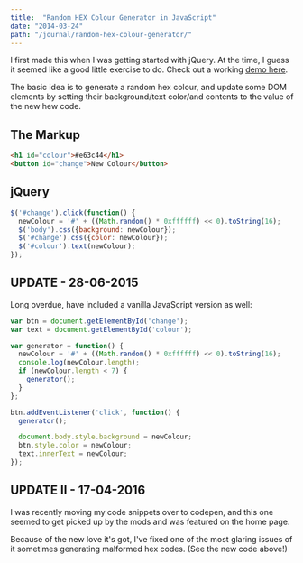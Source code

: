 ```yaml
---
title:  "Random HEX Colour Generator in JavaScript"
date: "2014-03-24"
path: "/journal/random-hex-colour-generator/"
---
```


I first made this when I was getting started with jQuery. At the time, I guess it seemed like a good little exercise to do. Check out a working [demo here](http://codepen.io/alexpate/pen/oxddzg).

The basic idea is to generate a random hex colour, and update some DOM elements by setting their background/text color/and contents to the value of the new hew code.

## The Markup

```html
<h1 id="colour">#e63c44</h1>
<button id="change">New Colour</button>
```

## jQuery

```javascript
$('#change').click(function() {
  newColour = '#' + ((Math.random() * 0xffffff) << 0).toString(16);
  $('body').css({background: newColour});
  $('#change').css({color: newColour});
  $('#colour').text(newColour);
});
```

## UPDATE - 28-06-2015

Long overdue, have included a vanilla JavaScript version as well:

```javascript
var btn = document.getElementById('change');
var text = document.getElementById('colour');

var generator = function() {
  newColour = '#' + ((Math.random() * 0xffffff) << 0).toString(16);
  console.log(newColour.length);
  if (newColour.length < 7) {
    generator();
  }
};

btn.addEventListener('click', function() {
  generator();

  document.body.style.background = newColour;
  btn.style.color = newColour;
  text.innerText = newColour;
});
```

## UPDATE II - 17-04-2016

I was recently moving my code snippets over to codepen, and this one seemed to get picked up by the mods and was featured on the home page.

Because of the new love it's got, I've fixed one of the most glaring issues of it sometimes generating malformed hex codes. (See the new code above!)
